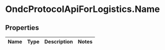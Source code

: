 # OndcProtocolApiForLogistics.Name

## Properties
Name | Type | Description | Notes
------------ | ------------- | ------------- | -------------
